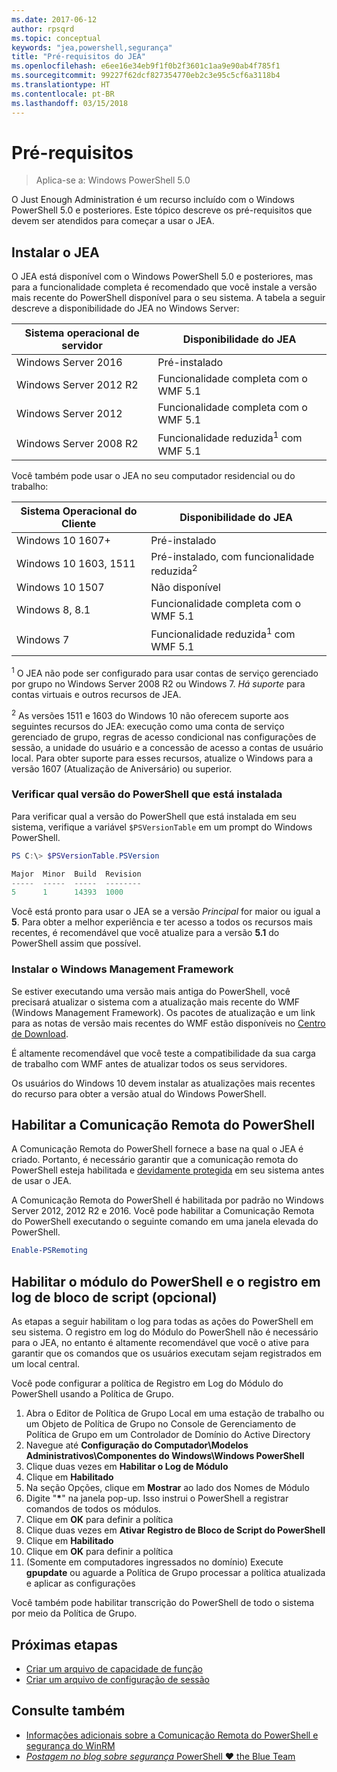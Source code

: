 ```yaml
---
ms.date: 2017-06-12
author: rpsqrd
ms.topic: conceptual
keywords: "jea,powershell,segurança"
title: "Pré-requisitos do JEA"
ms.openlocfilehash: e6ee16e34eb9f1f0b2f3601c1aa9e90ab4f785f1
ms.sourcegitcommit: 99227f62dcf827354770eb2c3e95c5cf6a3118b4
ms.translationtype: HT
ms.contentlocale: pt-BR
ms.lasthandoff: 03/15/2018
---
```

# <a name="prerequisites"></a>Pré-requisitos

> Aplica-se a: Windows PowerShell 5.0

O Just Enough Administration é um recurso incluído com o Windows PowerShell 5.0 e posteriores.
Este tópico descreve os pré-requisitos que devem ser atendidos para começar a usar o JEA.

## <a name="install-jea"></a>Instalar o JEA

O JEA está disponível com o Windows PowerShell 5.0 e posteriores, mas para a funcionalidade completa é recomendado que você instale a versão mais recente do PowerShell disponível para o seu sistema.
A tabela a seguir descreve a disponibilidade do JEA no Windows Server:

Sistema operacional de servidor   | Disponibilidade do JEA
--------------------------|--------------------------------
Windows Server 2016       | Pré-instalado
Windows Server 2012 R2    | Funcionalidade completa com o WMF 5.1
Windows Server 2012       | Funcionalidade completa com o WMF 5.1
Windows Server 2008 R2    | Funcionalidade reduzida<sup>1</sup> com WMF 5.1

Você também pode usar o JEA no seu computador residencial ou do trabalho:

Sistema Operacional do Cliente   | Disponibilidade do JEA
--------------------------|-----------------------------------------------------
Windows 10 1607+          | Pré-instalado
Windows 10 1603, 1511     | Pré-instalado, com funcionalidade reduzida<sup>2</sup>
Windows 10 1507           | Não disponível
Windows 8, 8.1            | Funcionalidade completa com o WMF 5.1
Windows 7                 | Funcionalidade reduzida<sup>1</sup> com WMF 5.1

<sup>1</sup> O JEA não pode ser configurado para usar contas de serviço gerenciado por grupo no Windows Server 2008 R2 ou Windows 7.
*Há suporte* para contas virtuais e outros recursos de JEA.

<sup>2</sup> As versões 1511 e 1603 do Windows 10 não oferecem suporte aos seguintes recursos do JEA: execução como uma conta de serviço gerenciado de grupo, regras de acesso condicional nas configurações de sessão, a unidade do usuário e a concessão de acesso a contas de usuário local.
Para obter suporte para esses recursos, atualize o Windows para a versão 1607 (Atualização de Aniversário) ou superior.

### <a name="check-which-version-of-powershell-is-installed"></a>Verificar qual versão do PowerShell que está instalada

Para verificar qual a versão do PowerShell que está instalada em seu sistema, verifique a variável `$PSVersionTable` em um prompt do Windows PowerShell.

```powershell
PS C:\> $PSVersionTable.PSVersion

Major  Minor  Build  Revision
-----  -----  -----  --------
5      1      14393  1000
```

Você está pronto para usar o JEA se a versão *Principal* for maior ou igual a **5**.
Para obter a melhor experiência e ter acesso a todos os recursos mais recentes, é recomendável que você atualize para a versão **5.1** do PowerShell assim que possível.

### <a name="install-windows-management-framework"></a>Instalar o Windows Management Framework

Se estiver executando uma versão mais antiga do PowerShell, você precisará atualizar o sistema com a atualização mais recente do WMF (Windows Management Framework).
Os pacotes de atualização e um link para as notas de versão mais recentes do WMF estão disponíveis no [Centro de Download](https://aka.ms/WMF5).

É altamente recomendável que você teste a compatibilidade da sua carga de trabalho com WMF antes de atualizar todos os seus servidores.

Os usuários do Windows 10 devem instalar as atualizações mais recentes do recurso para obter a versão atual do Windows PowerShell.

## <a name="enable-powershell-remoting"></a>Habilitar a Comunicação Remota do PowerShell

A Comunicação Remota do PowerShell fornece a base na qual o JEA é criado.
Portanto, é necessário garantir que a comunicação remota do PowerShell esteja habilitada e [devidamente protegida](https://msdn.microsoft.com/powershell/scripting/setup/winrmsecurity) em seu sistema antes de usar o JEA.

A Comunicação Remota do PowerShell é habilitada por padrão no Windows Server 2012, 2012 R2 e 2016.
Você pode habilitar a Comunicação Remota do PowerShell executando o seguinte comando em uma janela elevada do PowerShell.

```powershell
Enable-PSRemoting
```

## <a name="enable-powershell-module-and-script-block-logging-optional"></a>Habilitar o módulo do PowerShell e o registro em log de bloco de script (opcional)

As etapas a seguir habilitam o log para todas as ações do PowerShell em seu sistema.
O registro em log do Módulo do PowerShell não é necessário para o JEA, no entanto é altamente recomendável que você o ative para garantir que os comandos que os usuários executam sejam registrados em um local central.

Você pode configurar a política de Registro em Log do Módulo do PowerShell usando a Política de Grupo.

1. Abra o Editor de Política de Grupo Local em uma estação de trabalho ou um Objeto de Política de Grupo no Console de Gerenciamento de Política de Grupo em um Controlador de Domínio do Active Directory
2. Navegue até **Configuração do Computador\\Modelos Administrativos\\Componentes do Windows\\Windows PowerShell**
3. Clique duas vezes em **Habilitar o Log de Módulo**
4. Clique em **Habilitado**
5. Na seção Opções, clique em **Mostrar** ao lado dos Nomes de Módulo
6. Digite "**\***" na janela pop-up. Isso instrui o PowerShell a registrar comandos de todos os módulos.
7. Clique em **OK** para definir a política
8. Clique duas vezes em **Ativar Registro de Bloco de Script do PowerShell**
9. Clique em **Habilitado**
10. Clique em **OK** para definir a política
11. (Somente em computadores ingressados no domínio) Execute **gpupdate** ou aguarde a Política de Grupo processar a política atualizada e aplicar as configurações

Você também pode habilitar transcrição do PowerShell de todo o sistema por meio da Política de Grupo.

## <a name="next-steps"></a>Próximas etapas

- [Criar um arquivo de capacidade de função](role-capabilities.md)
- [Criar um arquivo de configuração de sessão](session-configurations.md)

## <a name="see-also"></a>Consulte também

- [Informações adicionais sobre a Comunicação Remota do PowerShell e segurança do WinRM](https://msdn.microsoft.com/powershell/scripting/setup/winrmsecurity)
- [*Postagem no blog sobre segurança* PowerShell ♥ the Blue Team](https://blogs.msdn.microsoft.com/powershell/2015/06/09/powershell-the-blue-team/)

